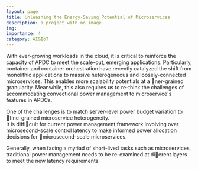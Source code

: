 ```yaml
---
layout: page
title: Unleashing the Energy-Saving Potential of Microservices
description: a project with no image
img:
importance: 4
category: AI&IoT
---
```


With ever-growing workloads in the cloud, it is critical to reinforce the capacity of APDC to meet the scale-out, emerging applications. Particularly, container and container orchestration have recently catalyzed the shift from monolithic applications to massive heterogeneous and loosely-connected microservices. This enables more scalability potentials at a ner-grained granularity. Meanwhile, this also requires us to re-think the challenges of accommodating convectional power management to microservice's features in APDCs.


<div class="row">
    <div class="col-sm mt-3 mt-md-0">
        <img class="img-fluid rounded z-depth-1" src="{{ '/assets/img/9.jpg' | relative_url }}" alt="" title="example image"/>
    </div>
</div>
<div class="caption">
    One of the challenges is to match server-level power budget variation to fine-grained microservice heterogeneity.
</div>
<div class="row">
    <div class="col-sm mt-3 mt-md-0">
        <img class="img-fluid rounded z-depth-1" src="{{ '/assets/img/m1.jpg' | relative_url }}" alt="" title="example image"/>
    </div>
</div>
<div class="caption">
    It is difficult for current power management framework involving over microsecond-scale control latency to make informed power allocation decisions for microsecond-scale microservices.
</div>

Generally, when facing a myriad of short-lived tasks such as microservices, traditional power management needs to be re-examined at dierent layers to meet the new latency requirements.

